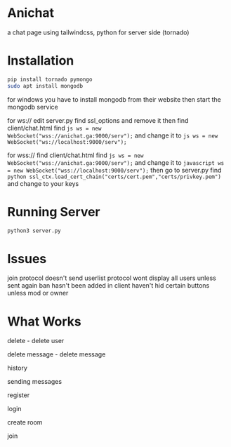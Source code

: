 # Anichat
a chat page using tailwindcss, python for server side (tornado)

# Installation
```bash
pip install tornado pymongo
sudo apt install mongodb
```
for windows you have to install mongodb from their website
then start the mongodb service


for ws://
edit server.py find ssl_options and remove it
then find client/chat.html
find ```js ws = new WebSocket("wss://anichat.ga:9000/serv");```
and change it to ```js ws = new WebSocket("ws://localhost:9000/serv");```

for wss://
find client/chat.html
find ```js ws = new WebSocket("wss://anichat.ga:9000/serv");```
and change it to ```javascript ws = new WebSocket("wss://localhost:9000/serv");```
then go to server.py
find ```python ssl_ctx.load_cert_chain("certs/cert.pem","certs/privkey.pem")```
and change to your keys


# Running Server
```bash
python3 server.py
```
# Issues
join protocol doesn't send
userlist protocol wont display all users unless sent again
ban hasn't been added in client
haven't hid certain buttons unless mod or owner

# What Works

 delete - delete user
 
 delete message - delete message
 
 history
 
 sending messages
 
 register
 
 login
 
 create room
 
 join

